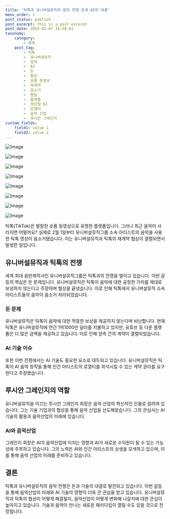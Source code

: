 ```yaml
---
title: '틱톡과 유니버설뮤직의 음악 전쟁 돈과 AI의 대결'
menu_order: 1
post_status: publish
post_excerpt: This is a post excerpt
post_date: 2024-02-07 16:58:01
taxonomy:
    category:
        - 경제
    post_tag:
        - 틱톡
        -  유니버설뮤직
        -  음악
        -  AI
        -  돈
        -  협상
        -  숏폼 동영상
        -  재계약
        -  음소거
        -  팬덤
        -  플랫폼
        -  생성형 AI
        -  로열티
        -  음악 산업
        -  루시안 그레인지
custom_fields:
    field1: value 1
    field2: value 2
---
```


![Image](https://imgnews.pstatic.net/image/020/2024/02/07/0003547036_001_20240207101201037.jpg?type=w647)

![Image](https://imgnews.pstatic.net/image/020/2024/02/07/0003547036_002_20240207101201179.jpg?type=w647)

![Image](https://imgnews.pstatic.net/image/020/2024/02/07/0003547036_003_20240207101201208.jpg?type=w647)

![Image](https://imgnews.pstatic.net/image/020/2024/02/07/0003547036_004_20240207101201234.jpg?type=w647)

![Image](https://imgnews.pstatic.net/image/020/2024/02/07/0003547036_005_20240207101201265.jpg?type=w647)

![Image](https://imgnews.pstatic.net/image/020/2024/02/07/0003547036_006_20240207101201294.jpg?type=w647)

![Image](https://imgnews.pstatic.net/image/020/2024/02/07/0003547036_007_20240207101201321.jpg?type=w647)

![Image](https://imgnews.pstatic.net/image/020/2024/02/07/0003547036_008_20240207101201349.png?type=w647)


틱톡(TikTok)은 발랄한 숏폼 동영상으로 유명한 플랫폼입니다. 그러나 최근 음악이 사라지면 어떨까요? 실제로 2월 1일부터 유니버설뮤직그룹 소속 아티스트의 음악을 사용한 틱톡 영상이 음소거됐습니다. 이는 유니버설뮤직과 틱톡의 재계약 협상이 결렬되면서 발생한 일입니다.

## 유니버설뮤직과 틱톡의 전쟁
세계 최대 음반제작사인 유니버설뮤직그룹은 틱톡과의 전쟁을 벌이고 있습니다. 이번 갈등의 핵심은 돈 문제입니다. 유니버설뮤직은 틱톡이 음악에 대한 공정한 가치를 제대로 보상하지 않는다고 주장하며 협상을 끝냈습니다. 이로 인해 틱톡에서 유니버설뮤직 소속 아티스트들의 음악이 음소거 처리되었습니다.

### 돈 문제
유니버설뮤직은 틱톡이 음악에 대한 적절한 보상을 제공하지 않는다며 비난합니다. 현재 틱톡은 유니버설뮤직에 연간 1억1000만 달러를 지불하고 있지만, 유튜브 등 다른 플랫폼은 더 많은 금액을 제공하고 있습니다. 이로 인해 양측 간의 계약이 결렬되었습니다.

### AI 기술 이슈
또한 이번 전쟁에서는 AI 기술도 중요한 요소로 대두되고 있습니다. 유니버설뮤직은 틱톡이 AI 음악 창작을 통해 인간 아티스트의 로열티를 희석시킬 수 있는 계약 권리를 요구한다고 주장했습니다.

## 루시안 그레인지의 역할
유니버설뮤직을 이끄는 루시안 그레인지 회장은 음악 산업의 혁신적인 인물로 알려져 있습니다. 그는 기술 기업과의 협상을 통해 음악 산업을 선도해왔습니다. 그의 관심사는 AI 기술의 활용과 음악산업의 미래에 있습니다.

### AI와 음악산업
그레인지 회장은 AI가 음악산업에 미치는 영향과 AI가 새로운 수익원이 될 수 있는 가능성에 주목하고 있습니다. 그의 노력은 AI와 인간 아티스트의 상생을 모색하고 있으며, 이를 통해 음악 산업의 미래를 준비하고 있습니다.

## 결론
틱톡과 유니버설뮤직의 음악 전쟁은 돈과 기술의 대결로 발전되고 있습니다. 이번 갈등을 통해 음악산업의 미래와 AI 기술의 영향이 더욱 큰 관심을 받고 있습니다. 유니버설뮤직과 틱톡의 협상이 어떻게 해결될지, 음악산업이 어떻게 변화해 나갈지에 대한 관심이 높아지고 있습니다. 기술과 음악이 만나는 새로운 패러다임이 열릴 수도 있을 것으로 전망됩니다.
